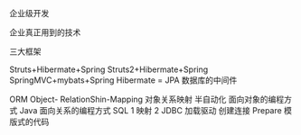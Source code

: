 企业级开发

企业真正用到的技术

三大框架

Struts+Hibermate+Spring
Struts2+Hibermate+Spring
SpringMVC+mybats+Spring
Hibermate = JPA 数据库的中间件

ORM Object- RelationShin-Mapping
对象关系映射
半自动化
面向对象的编程方式 Java
面向关系的编程方式 SQL
1 映射
2 JDBC
加载驱动 创建连接 Prepare
模版式的代码